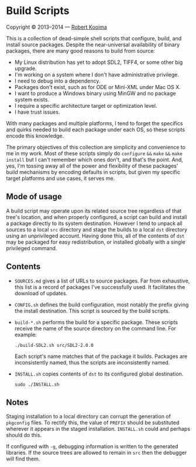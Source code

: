 # Build Scripts

Copyright &copy; 2013&ndash;2014 &mdash; [Robert Kooima](http://kooima.net)

This is a collection of dead-simple shell scripts that configure, build, and install source packages. Despite the near-universal availability of binary packages, there are many good reasons to build from source:

- My Linux distribution has yet to adopt SDL2, TIFF4, or some other big upgrade.
- I'm working on a system where I don't have administrative privilege.
- I need to debug into a dependency.
- Packages don't exist, such as for ODE or Mini-XML under Mac OS X.
- I want to produce a Windows binary using MinGW and no package system exists.
- I require a specific architecture target or optimization level.
- I have trust issues.

 With many packages and multiple platforms, I tend to forget the specifics and quirks needed to build each package under each OS, so these scripts encode this knowledge.

The primary objectives of this collection are simplicity and convenience to me in my work. Most of these scripts simply do `configure` `&&` `make` `&&` `make install` but I can't remember which ones don't, and that's the point. And, yes, I'm tossing away all of the power and flexibility of these packages' build mechanisms by encoding defaults in scripts, but given my specific target platforms and use cases, it serves me.

## Mode of usage

A build script may operate upon its related source tree regardless of that tree's location, and when properly configured, a script can build and install a package directly to its system destination. However I tend to unpack all sources to a local `src` directory and stage the builds to a local `dst` directory using an unprivileged account. Having done this, all of the contents of `dst` may be packaged for easy redistribution, or installed globally with a single privileged command.

## Contents

-	`SOURCES.md` gives a list of URLs to source packages. Far from exhaustive, this list is a record of packages I've successfully used. It facilitates the download of updates.

-   `CONFIG.sh` defines the build configuration, most notably the prefix giving the install destination. This script is sourced by the build scripts.

-	`build-*.sh` performs the build for a specific package. These scripts receive the name of the source directory on the command line. For example:

		./build-SDL2.sh src/SDL2-2.0.0

	Each script's name matches that of the package it builds. Packages are inconsistently named, thus the scripts are inconsistently named.

-	`INSTALL.sh` copies contents of `dst` to its configured global destination.

		sudo ./INSTALL.sh

## Notes

Staging installation to a local directory can corrupt the generation of `pkgconfig` files. To rectify this, the value of `PREFIX` should be substituted wherever it appears in the staged installation. `INSTALL.sh` could and perhaps should do this.

If configured with `-g`, debugging information is written to the generated libraries. If the source trees are allowed to remain in `src` then the debugger will find them.
